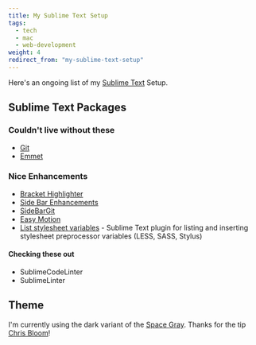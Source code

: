```yaml
---
title: My Sublime Text Setup
tags: 
  - tech
  - mac
  - web-development
weight: 4
redirect_from: "my-sublime-text-setup"
---
```


Here's an ongoing list of my [Sublime Text](http://sublimetext.com) Setup. 

## Sublime Text Packages

### Couldn't live without these

* [Git](https://github.com/kemayo/sublime-text-2-git)
* [Emmet](http://docs.emmet.io/)

### Nice Enhancements

* [Bracket Highlighter](https://github.com/facelessuser/BracketHighlighter)
* [Side Bar Enhancements](https://github.com/titoBouzout/SideBarEnhancements)
* [SideBarGit](https://github.com/SublimeText/SideBarGit)
* [Easy Motion](https://github.com/tednaleid/sublime-EasyMotion)
* [List stylesheet variables](https://github.com/MaciekBaron/sublime-list-stylesheet-vars) - Sublime Text plugin for listing and inserting stylesheet preprocessor variables (LESS, SASS, Stylus)

#### Checking these out

* SublimeCodeLinter
* SublimeLinter

## Theme

I'm currently using the dark variant of the [Space Gray](http://kkga.github.io/spacegray/). Thanks for the tip [Chris Bloom](https://plus.google.com/+ChristopherBloom/)!

